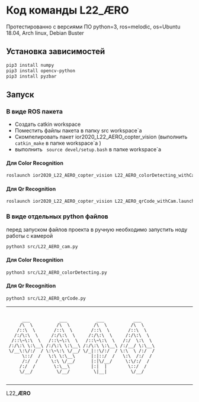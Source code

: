 # Код команды L22_**ÆRO**

Протестированно с версиями ПО python=3, ros=melodic, os=Ubuntu 18.04, Arch linux, Debian Buster
## Установка зависимостей
```bash
pip3 install numpy
pip3 install opencv-python
pip3 install pyzbar
```
## Запуск
### В виде ROS пакета
 - Создать catkin workspace 
 - Поместить файлы пакета в папку src workspace`а
 - Cкомпелировать пакет ior2020_L22_AERO_copter_vision  (выполнить ``` catkin_make``` в папке workspace`a )
 - выполнить ``` source devel/setup.bash``` в папке workspace`a 
#### Для Color Recognition
```bash
roslaunch ior2020_L22_AERO_copter_vision L22_AERO_colorDetecting_withCam.launch
```
#### Для Qr Recognition
```bash
roslaunch ior2020_L22_AERO_copter_vision L22_AERO_qrCode_withCam.launch
```
### В виде отдельных python файлов
перед запуском файлов проекта в ручную необходимо запустить ноду работы с камерой  
```bash
python3 src/L22_AERO_cam.py
```
#### Для Color Recognition
```bash
python3 src/L22_AERO_colorDetecting.py
```
#### Для Qr Recognition
```bash
python3 src/L22_AERO_qrCode.py
```
-----------

```

      ___           ___           ___           ___     
     /\  \         /\  \         /\  \         /\  \    
    /::\  \       /::\  \       /::\  \       /::\  \   
   /:/\:\  \     /:/\:\  \     /:/\:\  \     /:/\:\  \  
  /::\~\:\  \   /::\~\:\  \   /::\~\:\  \   /:/  \:\  \ 
 /:/\:\ \:\__\ /:/\:\ \:\__\ /:/\:\ \:\__\ /:/__/ \:\__\
 \/__\:\/:/  / \:\~\:\ \/__/ \/_|::\/:/  / \:\  \ /:/  /
      \::/  /   \:\ \:\__\      |:|::/  /   \:\  /:/  / 
      /:/  /     \:\ \/__/      |:|\/__/     \:\/:/  /  
     /:/  /       \:\__\        |:|  |        \::/  /   
     \/__/         \/__/         \|__|         \/__/    


```

-----------
L22_**ÆRO**
